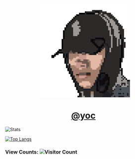 <!---
YOCdot/YOCdot is a ✨ special ✨ repository because its `README.md` (this file) appears on your GitHub profile.
You can click the Preview link to take a look at your changes.
--->

<div align=center>
<img width='300' height='300' src="./favicon.png" />

<h1>
<a href="https://www.iyoc.xyz" target="_blank">@yoc</a>
</h1>
  
</div>
  

![Stats](https://github-readme-stats.vercel.app/api?username=YOCdot&show_icons=true&theme=buefy)

[![Top Langs](https://github-readme-stats.vercel.app/api/top-langs/?username=YOCdot&layout=compact&theme=buefy)](https://github.com/YOCdot/github-readme-stats)

### View Counts: ![Visitor Count](https://profile-counter.glitch.me/YOCdot/count.svg)

